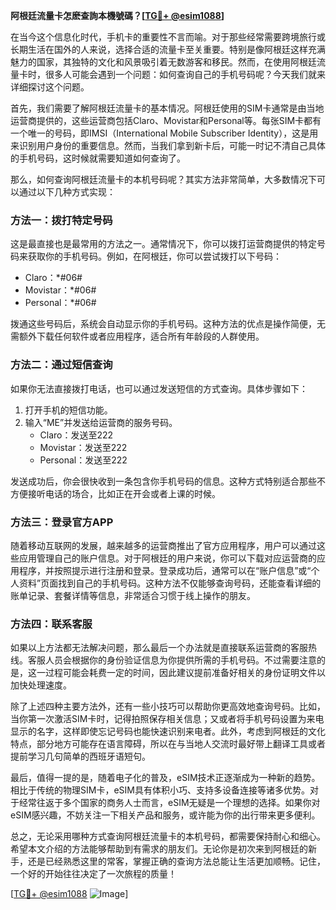**阿根廷流量卡怎麽查詢本機號碼？[[TG💪+ @esim1088](https://t.me/s/esim1088)]**

在当今这个信息化时代，手机卡的重要性不言而喻。对于那些经常需要跨境旅行或长期生活在国外的人来说，选择合适的流量卡至关重要。特别是像阿根廷这样充满魅力的国家，其独特的文化和风景吸引着无数游客和移民。然而，在使用阿根廷流量卡时，很多人可能会遇到一个问题：如何查询自己的手机号码呢？今天我们就来详细探讨这个问题。

首先，我们需要了解阿根廷流量卡的基本情况。阿根廷使用的SIM卡通常是由当地运营商提供的，这些运营商包括Claro、Movistar和Personal等。每张SIM卡都有一个唯一的号码，即IMSI（International Mobile Subscriber Identity），这是用来识别用户身份的重要信息。然而，当我们拿到新卡后，可能一时记不清自己具体的手机号码，这时候就需要知道如何查询了。

那么，如何查询阿根廷流量卡的本机号码呢？其实方法非常简单，大多数情况下可以通过以下几种方式实现：

### 方法一：拨打特定号码
这是最直接也是最常用的方法之一。通常情况下，你可以拨打运营商提供的特定号码来获取你的手机号码。例如，在阿根廷，你可以尝试拨打以下号码：
- Claro：*#06#
- Movistar：*#06#
- Personal：*#06#

拨通这些号码后，系统会自动显示你的手机号码。这种方法的优点是操作简便，无需额外下载任何软件或者应用程序，适合所有年龄段的人群使用。

### 方法二：通过短信查询
如果你无法直接拨打电话，也可以通过发送短信的方式查询。具体步骤如下：
1. 打开手机的短信功能。
2. 输入“ME”并发送给运营商的服务号码。
   - Claro：发送至222
   - Movistar：发送至222
   - Personal：发送至222

发送成功后，你会很快收到一条包含你手机号码的信息。这种方式特别适合那些不方便接听电话的场合，比如正在开会或者上课的时候。

### 方法三：登录官方APP
随着移动互联网的发展，越来越多的运营商推出了官方应用程序，用户可以通过这些应用管理自己的账户信息。对于阿根廷的用户来说，你可以下载对应运营商的应用程序，并按照提示进行注册和登录。登录成功后，通常可以在“账户信息”或“个人资料”页面找到自己的手机号码。这种方法不仅能够查询号码，还能查看详细的账单记录、套餐详情等信息，非常适合习惯于线上操作的朋友。

### 方法四：联系客服
如果以上方法都无法解决问题，那么最后一个办法就是直接联系运营商的客服热线。客服人员会根据你的身份验证信息为你提供所需的手机号码。不过需要注意的是，这一过程可能会耗费一定的时间，因此建议提前准备好相关的身份证明文件以加快处理速度。

除了上述四种主要方法外，还有一些小技巧可以帮助你更高效地查询号码。比如，当你第一次激活SIM卡时，记得拍照保存相关信息；又或者将手机号码设置为来电显示的名字，这样即使忘记号码也能快速识别来电者。此外，考虑到阿根廷的文化特点，部分地方可能存在语言障碍，所以在与当地人交流时最好带上翻译工具或者提前学习几句简单的西班牙语短句。

最后，值得一提的是，随着电子化的普及，eSIM技术正逐渐成为一种新的趋势。相比于传统的物理SIM卡，eSIM具有体积小巧、支持多设备连接等诸多优势。对于经常往返于多个国家的商务人士而言，eSIM无疑是一个理想的选择。如果你对eSIM感兴趣，不妨关注一下相关产品和服务，或许能为你的出行带来更多便利。

总之，无论采用哪种方式查询阿根廷流量卡的本机号码，都需要保持耐心和细心。希望本文介绍的方法能够帮助到有需求的朋友们。无论你是初次来到阿根廷的新手，还是已经熟悉这里的常客，掌握正确的查询方法总能让生活更加顺畅。记住，一个好的开始往往决定了一次旅程的质量！

[[TG💪+ @esim1088](https://t.me/s/esim1088) ![Image](https://i.postimg.cc/4NQfJmqS/Snipaste-2025-05-13-00-14-12.png)]
